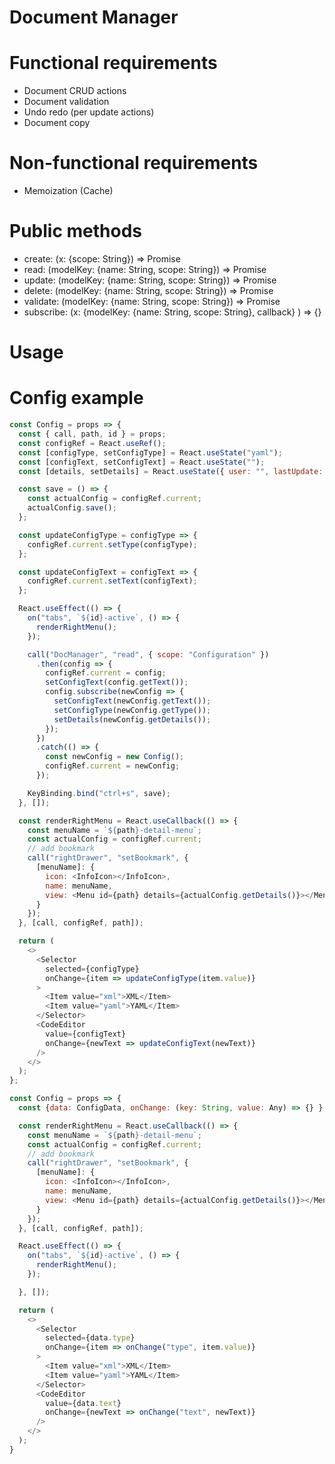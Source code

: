 # Document Manager

# Functional requirements

- Document CRUD actions
- Document validation
- Undo redo (per update actions)
- Document copy

# Non-functional requirements

- Memoization (Cache)

# Public methods

- create: (x: {scope: String}) => Promise<Model>
- read: (modelKey: {name: String, scope: String}) => Promise<Model>
- update: (modelKey: {name: String, scope: String}) => Promise<Boolean>
- delete: (modelKey: {name: String, scope: String}) => Promise<Boolean>
- validate: (modelKey: {name: String, scope: String}) => Promise<Boolean>
- subscribe: (x: {modelKey: {name: String, scope: String}, callback} ) => {}


# Usage

# Config example

```javascript
const Config = props => {
  const { call, path, id } = props;
  const configRef = React.useRef();
  const [configType, setConfigType] = React.useState("yaml");
  const [configText, setConfigText] = React.useState("");
  const [details, setDetails] = React.useState({ user: "", lastUpdate: "" });

  const save = () => {
    const actualConfig = configRef.current;
    actualConfig.save();
  };

  const updateConfigType = configType => {
    configRef.current.setType(configType);
  };

  const updateConfigText = configText => {
    configRef.current.setText(configText);
  };

  React.useEffect(() => {
    on("tabs", `${id}-active`, () => {
      renderRightMenu();
    });

    call("DocManager", "read", { scope: "Configuration" })
      .then(config => {
        configRef.current = config;
        setConfigText(config.getText());
        config.subscribe(newConfig => {
          setConfigText(newConfig.getText());
          setConfigType(newConfig.getType());
          setDetails(newConfig.getDetails());
        });
      })
      .catch(() => {
        const newConfig = new Config();
        configRef.current = newConfig;
      });

    KeyBinding.bind("ctrl+s", save);
  }, []);

  const renderRightMenu = React.useCallback(() => {
    const menuName = `${path}-detail-menu`;
    const actualConfig = configRef.current;
    // add bookmark
    call("rightDrawer", "setBookmark", {
      [menuName]: {
        icon: <InfoIcon></InfoIcon>,
        name: menuName,
        view: <Menu id={path} details={actualConfig.getDetails()}></Menu>
      }
    });
  }, [call, configRef, path]);

  return (
    <>
      <Selector
        selected={configType}
        onChange={item => updateConfigType(item.value)}
      >
        <Item value="xml">XML</Item>
        <Item value="yaml">YAML</Item>
      </Selector>
      <CodeEditor
        value={configText}
        onChange={newText => updateConfigText(newText)}
      />
    </>
  );
};
```

```javascript
const Config = props => {
  const {data: ConfigData, onChange: (key: String, value: Any) => {} } = props;

  const renderRightMenu = React.useCallback(() => {
    const menuName = `${path}-detail-menu`;
    const actualConfig = configRef.current;
    // add bookmark
    call("rightDrawer", "setBookmark", {
      [menuName]: {
        icon: <InfoIcon></InfoIcon>,
        name: menuName,
        view: <Menu id={path} details={actualConfig.getDetails()}></Menu>
      }
    });
  }, [call, configRef, path]);

  React.useEffect(() => {
    on("tabs", `${id}-active`, () => {
      renderRightMenu();
    });

  }, []);

  return (
    <>
      <Selector
        selected={data.type}
        onChange={item => onChange("type", item.value)}
      >
        <Item value="xml">XML</Item>
        <Item value="yaml">YAML</Item>
      </Selector>
      <CodeEditor
        value={data.text}
        onChange={newText => onChange("text", newText)}
      />
    </>
  );
}
```
